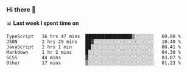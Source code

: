 ### Hi there 👋

<!--
**DBvc/DBvc** is a ✨ _special_ ✨ repository because its `README.md` (this file) appears on your GitHub profile.

Here are some ideas to get you started:

- 🔭 I’m currently working on ...
- 🌱 I’m currently learning ...
- 👯 I’m looking to collaborate on ...
- 🤔 I’m looking for help with ...
- 💬 Ask me about ...
- 📫 How to reach me: ...
- 😄 Pronouns: ...
- ⚡ Fun fact: ...
-->

📊 **Last week I spent time on**
<!--START_SECTION:waka-->

```text
TypeScript   16 hrs 47 mins  █████████████████▒░░░░░░░   69.88 %
JSON         2 hrs 29 mins   ██▓░░░░░░░░░░░░░░░░░░░░░░   10.40 %
JavaScript   2 hrs 1 min     ██░░░░░░░░░░░░░░░░░░░░░░░   08.41 %
Markdown     1 hr 2 mins     █░░░░░░░░░░░░░░░░░░░░░░░░   04.30 %
SCSS         44 mins         ▓░░░░░░░░░░░░░░░░░░░░░░░░   03.07 %
Other        17 mins         ▒░░░░░░░░░░░░░░░░░░░░░░░░   01.23 %
```

<!--END_SECTION:waka-->
